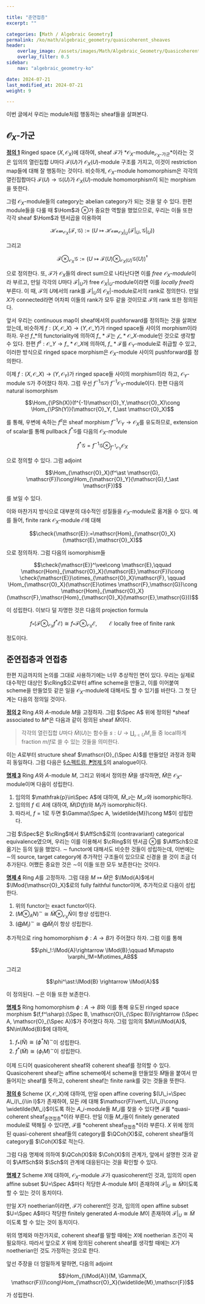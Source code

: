 ```yaml
---

title: "준연접층"
excerpt: ""

categories: [Math / Algebraic Geometry]
permalink: /ko/math/algebraic_geometry/quasicoherent_sheaves
header:
    overlay_image: /assets/images/Math/Algebraic_Geometry/Quasicoherent_sheaves.png
    overlay_filter: 0.5
sidebar: 
    nav: "algebraic_geometry-ko"

date: 2024-07-21
last_modified_at: 2024-07-21
weight: 9

---
```


이번 글에서 우리는 module처럼 행동하는 sheaf들을 살펴본다. 

## $\mathscr{O}_X$-가군

<div class="definition" markdown="1">

<ins id="def1">**정의 1**</ins> Ringed space $(X, \mathscr{O}_X)$에 대하여, sheaf $\mathscr{F}$가 *$\mathscr{O}_X$-module<sub>$\mathscr{O}_X$-가군</sub>*이라는 것은 임의의 열린집합 $U$마다 $\mathscr{F}(U)$가 $\mathscr{O}_X(U)$-module 구조를 가지고, 이것이 restriction map들에 대해 잘 행동하는 것이다. 비슷하게, $\mathscr{O}_X$-module homomorphism은 각각의 열린집합마다 $\mathscr{F}(U)\rightarrow \mathscr{G}(U)$가 $\mathscr{O}_X(U)$-module homomorphism이 되는 morphism을 뜻한다. 

</div>

그럼 $\mathscr{O}_X$-module들의 category는 abelian category가 되는 것을 알 수 있다. 한편 module들을 다룰 때 $\Hom$과 $\otimes$가 중요한 역할을 했었으므로, 우리는 이들 또한 각각 sheaf $\Hom$과 텐서곱을 이용하여

$$\mathscr{Hom}_{\mathscr{O}_X}(\mathscr{F},\mathscr{G}):=\left(U\mapsto \mathscr{Hom}_{\mathscr{O}_X\vert_U}(\mathscr{F}\vert_U,\mathscr{G}\vert_U)\right)$$

그리고

$$\mathscr{F}\otimes_{\mathscr{O}_X}\mathscr{G}:=\left(U\mapsto \mathscr{F}(U)\otimes_{\mathscr{O}_X(U)}\mathscr{G}(U)\right)^\dagger$$

으로 정의한다. 또, $\mathscr{F}$가 $\mathscr{O}_X$들의 direct sum으로 나타난다면 이를 *free $\mathscr{O}_X$-module*이라 부르고, 만일 각각의 $U$마다 $\mathscr{F}\vert_U$가 free $\mathscr{O}_X\vert_U$-module이라면 이를 *locally free*라 부른다. 이 때, $\mathscr{F}$의 $U$에서의 rank를 $\mathscr{F}\vert_U$의 $\mathscr{O}_X\vert$-module로서의 rank로 정의한다. 만일 $X$가 connected라면 어차피 이들의 rank가 모두 같을 것이므로 $\mathscr{F}$의 rank 또한 정의된다. 

앞서 우리는 continuous map이 sheaf에서의 pushforward를 정의하는 것을 살펴보았는데, 비슷하게 $f:(X, \mathscr{O}\_X) \rightarrow (Y, \mathscr{O}\_Y)$가 ringed space들 사이의 morphism이라 하자. 우선 $f\_\ast$의 functoriality에 의하여 $f\_\ast \mathscr{F}$는 $\mathscr{f}\_\ast \mathscr{O}\_X$-module인 것으로 생각할 수 있다. 한편 $f^\sharp:\mathscr{O}\_Y \rightarrow f\_\ast \mathscr{O}\_X$에 의하여, $f\_\ast \mathscr{F}$를 $\mathscr{O}_Y$-module로 취급할 수 있고, 이러한 방식으로 ringed space morphism은 $\mathscr{O}_X$-module 사이의 pushforward를 정의한다. 

이제 $f:(X, \mathscr{O}\_X)\rightarrow (Y, \mathscr{O}_Y)$가 ringed space들 사이의 morphism이라 하고, $\mathscr{O}_Y$-module $\mathscr{G}$가 주어졌다 하자. 그럼 우선 $f^{-1}\mathscr{G}$가 $f^{-1}\mathscr{O}_Y$-module이다. 한편 다음의 natural isomorphism

$$\Hom_{\PSh(X)}(f^{-1}\mathscr{O}_Y,\mathscr{O}_X)\cong \Hom_{\PSh(Y)}(\mathscr{O}_Y, f_\ast \mathscr{O}_X)$$

를 통해, 우변에 속하는 $f^\sharp$은 sheaf morphism $f^{-1}\mathscr{O}_Y \rightarrow \mathscr{O}_X$를 유도하므로, extension of scalar를 통해 pullback $f^\ast \mathscr{G}$를 다음의 $\mathscr{O}_X$-module

$$f^\ast \mathscr{G}=f^{-1}\mathscr{G}\otimes_{f^{-1}\mathscr{O}_Y}\mathscr{O}_X$$

으로 정의할 수 있다. 그럼 adjoint

$$\Hom_{\mathscr{O}_X}(f^\ast \mathscr{G}, \mathscr{F})\cong\Hom_{\mathscr{O}_Y}(\mathscr{G},f_\ast \mathscr{F})$$

를 보일 수 있다. 

이와 마찬가지 방식으로 대부분의 대수적인 성질들을 $\mathscr{O}_X$-module로 옮겨올 수 있다. 예를 들어, finite rank $\mathscr{O}_X$-module $\mathscr{E}$에 대해

$$\check{\mathscr{E}}:=\mathscr{Hom}_{\mathscr{O}_X}(\mathscr{E},\mathscr{O}_X)$$

으로 정의하자. 그럼 다음의 isomorphism들

$$\check{\mathscr{E}}^\vee\cong \mathscr{E},\qquad \mathscr{Hom}_{\mathscr{O}_X}(\mathscr{E},\mathscr{F})\cong \check{\mathscr{E}}\otimes_{\mathscr{O}_X}\mathscr{F}, \qquad \Hom_{\mathscr{O}_X}(\mathscr{E}\otimes \mathscr{F},\mathscr{G})\cong \mathscr{Hom}_{\mathscr{O}_X}(\mathscr{F},\mathscr{Hom}_{\mathscr{O}_X}(\mathscr{E},\mathscr{G}))$$

이 성립한다. 이보다 덜 자명한 것은 다음의 projection formula

$$f_\ast(\mathscr{F}\otimes_{\mathscr{O}_X}f^\ast \mathscr{E})\cong f_\ast \mathscr{F}\otimes_{\mathscr{O}_X}\mathscr{E},\qquad \mathscr{E}\text{ locally free of finite rank}$$

정도이다.

## 준연접층과 연접층

한편 지금까지의 논의를 그대로 사용하기에는 너무 추상적인 면이 있다. 우리는 실제로 대수적인 대상인 $\cRing$으로부터 affine scheme을 만들고, 이를 이어붙여 scheme을 만들었듯 같은 일을 $\mathscr{O}_X$-module에 대해서도 할 수 있기를 바란다. 그 첫 단계는 다음의 정의일 것이다.

<div class="definition" markdown="1">

<ins id="def2">**정의 2**</ins> Ring $A$와 $A$-module $M$을 고정하자. 그럼 $\Spec A$ 위에 정의된 *sheaf associated to $M$*은 다음과 같이 정의된 sheaf $\widetilde{M}$이다. 

> 각각의 열린집합 $U$마다 $\widetilde{M}(U)$는 함수들 $s:U \rightarrow \coprod_{\mathfrak{p}\in U} M_\mathfrak{p}$들 중 local하게 fraction $m/f$로 쓸 수 있는 것들을 의미한다. 

</div>

이는 $A$로부터 structure sheaf $\mathscr{O}_{\Spec A}$를 만들었던 과정과 정확히 동일하다. 그럼 다음은 [§스펙트럼, ⁋명제 5](/ko/math/algebraic_geometry/spectrums#prop5)의 analogue이다.

<div class="proposition" markdown="1">
 
<ins id="prop3">**명제 3**</ins> Ring $A$와 $A$-module $M$, 그리고 위에서 정의한 $\widetilde{M}$을 생각하면, $\widetilde{M}$은 $\mathscr{O}_X$-module이며 다음이 성립한다. 

1. 임의의 $\mathfrak{p}\in\Spec A$에 대하여, $\widetilde{M}\_\mathfrak{p}$는 $M\_\mathfrak{p}$와 isomorphic하다.
2. 임의의 $f\in A$에 대하여, $\widetilde{M}(D(f))$와 $M_f$가 isomorphic하다.
3. 따라서, $f=1$로 두면 $\Gamma(\Spec A, \widetilde{M})\cong M$이 성립한다.

</div> 

그럼 $\Spec$은 $\cRing$에서 $\AffSch$로의 (contravariant) categorical equivalence였으며, 우리는 이를 이용해서 $\cRing$의 텐서곱 $\otimes$를 $\AffSch$으로 옮기는 등의 일을 했었다. $\sim$ functor에 대해서도 비슷한 것들이 성립하는데, 이번에는 $\sim$의 source, target category에 추가적인 구조들이 있으므로 신경을 쓸 것이 조금 더 추가된다. 어쨌든 중요한 것은 $\sim$이 이들 또한 모두 보존한다는 것이다. 

<div class="proposition" markdown="1">

<ins id="prop4">**명제 4**</ins> Ring $A$를 고정하자. 그럼 대응 $M\mapsto \widetilde{M}$은 $\lMod{A}$에서 $\lMod{\mathscr{O}_X}$로의 fully faithful functor이며, 추가적으로 다음이 성립한다. 

1. 위의 functor는 exact functor이다. 
2. $(M\otimes_A N)^\sim\cong \widetilde{M}\otimes_{\mathscr{O}_X} \widetilde{N}$이 항상 성립한다.
3. $(\bigoplus M_i)^\sim\cong \bigoplus \widetilde{M}_i$이 항상 성립한다. 

</div>

추가적으로 ring homomorphism $\phi:A \rightarrow B$가 주어졌다 하자. 그럼 이를 통해 

$$\phi_!:\lMod{A}\rightarrow \lMod{B};\qquad M\mapsto \varphi_!M=M\otimes_AB$$

그리고

$$\phi^\ast:\lMod{B} \rightarrow \lMod{A}$$

이 정의된다. $\sim$은 이들 또한 보존한다. 

<div class="proposition" markdown="1">

<ins id="prop5">**명제 5**</ins> Ring homomorphism $\phi:A \rightarrow B$와 이를 통해 유도된 ringed space morphism $(f,f^\sharp):(\Spec B, \mathscr{O}\_{\Spec B})\rightarrow (\Spec A, \mathscr{O}_{\Spec A})$가 주어졌다 하자. 그럼 임의의 $M\in\lMod{A}$, $N\in\lMod{B}$에 대하여,

1. $f_\ast (\widetilde{N})\cong(\phi^\ast N)^\sim$이 성립한다.
2. $f^\ast(\widetilde{M})\cong (\phi_! M)^\sim$이 성립한다. 

</div>

이제 드디어 quasicoherent sheaf와 coherent sheaf를 정의할 수 있다. Quasicoherent sheaf는 affine scheme에서 scheme을 만들었듯 $\widetilde{M}$들을 붙여서 만들어지는 sheaf를 뜻하고, coherent sheaf는 finite rank를 갖는 것들을 뜻한다. 

<div class="definition" markdown="1">

<ins id="def6">**정의 6**</ins> Scheme $(X,\mathscr{O}\_X)$에 대하여, 만일 open affine covering $(U\_i=\Spec A\_i)\_{i\in I}$가 존재하여, 모든 $i$에 대해 $\mathscr{F}\vert\_{U\_i}\cong \widetilde{M\_i}$이도록 하는 $A\_i$-module들 $M\_i$를 찾을 수 있다면 $\mathscr{F}$를 *quasi-coherent sheaf<sub>준연접층</sub>*이라 부른다. 만일 이들 $M\_i$들이 finitely generated module로 택해질 수 있다면, $\mathscr{F}$를 *coherent sheaf<sub>연접층</sub>*이라 부른다. $X$ 위에 정의된 quasi-coherent sheaf들의 category를 $\QCoh(X)$로, coherent sheaf들의 category를 $\Coh(X)$로 적는다.

</div>

그럼 다음 명제에 의하여 $\QCoh(X)$와 $\Coh(X)$의 관계가, 앞에서 설명한 것과 같이 $\AffSch$와 $\Sch$의 관계에 대응된다는 것을 확인할 수 있다. 

<div class="proposition" markdown="1">

<ins id="prop7">**명제 7**</ins> Scheme $X$에 대하여, $\mathscr{O}_X$-module $\mathscr{F}$가 quasicoherent인 것과, 임의의 open affine subset $U=\Spec A$마다 적당한 $A$-module $M$이 존재하여 $\mathscr{F}\vert_U\cong \widetilde{M}$이도록 할 수 있는 것이 동치이다. 

만일 $X$가 noetherian이라면, $\mathscr{F}$가 coherent인 것과, 임의의 open affine subset $U=\Spec A$마다 적당한 finitely generated $A$-module $M$이 존재하여 $\mathscr{F}\vert_U\cong \widetilde{M}$이도록 할 수 있는 것이 동치이다. 

</div>

위의 명제와 마찬가지로, coherent sheaf를 말할 때에는 $X$에 noetherian 조건이 꼭 필요하다. 따라서 앞으로 $X$ 위에 정의된 coherent sheaf를 생각할 때에는 $X$가 noetherian인 것도 가정하는 것으로 한다. 

앞선 주장을 더 엄밀하게 말하면, 다음의 adjoint

$$\Hom_{\lMod{A}}(M, \Gamma(X, \mathscr{F}))\cong\Hom_{\mathscr{O}_X}(\widetilde{M},\mathscr{F})$$

가 성립한다. 